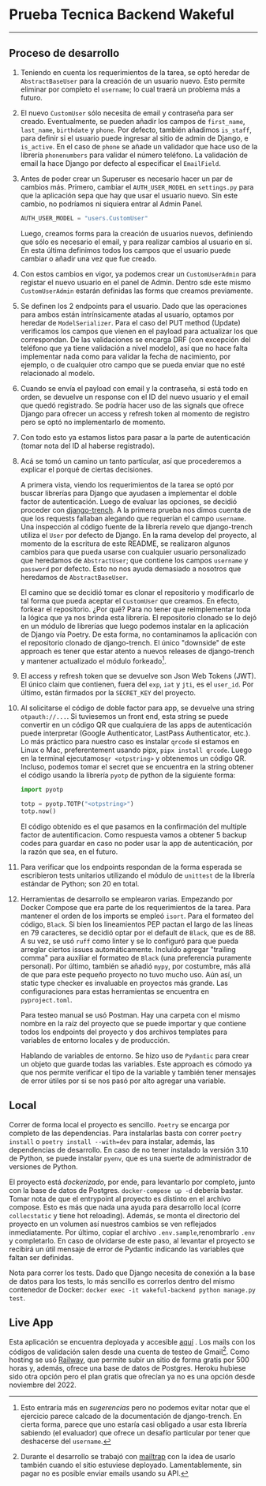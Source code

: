 # Prueba Tecnica Backend Wakeful
---
## Proceso de desarrollo

1. Teniendo en cuenta los requerimientos de la tarea, se optó heredar de `AbstractBaseUser` para la creación de un usuario nuevo. Esto permite eliminar por completo el `username`; lo cual traerá un problema más a futuro.
2. El nuevo `CustomUser` sólo necesita de email y contraseña para ser creado. Eventualmente, se pueden añadir los campos de `first_name`, `last_name`, `birthdate` y `phone`. Por defecto, también añadimos `is_staff`, para definir si el usuario puede ingresar al sitio de admin de Django, e `is_active`. En el caso de `phone` se añade un validador que hace uso de la librería `phonenumbers` para validar el número teléfono. La validación de email la hace Django por defecto al especificar el `EmailField`.
3. Antes de poder crear un Superuser es necesario hacer un par de cambios más. Primero, cambiar el `AUTH_USER_MODEL` en `settings.py` para que la aplicación sepa que hay que usar el usuario nuevo. Sin este cambio, no podríamos ni siquiera entrar al Admin Panel.
    ```python
    AUTH_USER_MODEL = "users.CustomUser"
    ```

    Luego, creamos forms para la creación de usuarios nuevos, definiendo que sólo es necesario el email, y para realizar cambios al usuario en sí. En esta última definimos todos los campos que el usuario puede cambiar o añadir una vez que fue creado.

4. Con estos cambios en vigor, ya podemos crear un `CustomUserAdmin` para registar el nuevo usuario en el panel de Admin. Dentro sde este mismo `CustomUserAdmin` estarán definidas las forms que creamos previamente.
5. Se definen los 2 endpoints para el usuario. Dado que las operaciones para ambos están intrínsicamente atadas al usuario, optamos por heredar de `ModelSerializer`. Para el caso del PUT method (Update) verificamos los campos que vienen en el payload para actualizar los que correspondan. De las validaciones se encarga DRF (con excepción del teléfono que ya tiene validación a nivel modelo), así que no hace falta implementar nada como para validar la fecha de nacimiento, por ejemplo, o de cualquier otro campo que se pueda enviar que no esté relacionado al modelo.
6. Cuando se envía el payload con email y la contraseña, si está todo en orden, se devuelve un response con el ID del nuevo usuario y el email que quedó registrado. Se podría hacer uso de las signals que ofrece Django para ofrecer un access y refresh token al momento de registro pero se optó no implementarlo de momento.
7. Con todo esto ya estamos listos para pasar a la parte de autenticación (tomar nota del ID al haberse registrado).
8. Acá se tomó un camino un tanto particular, así que procederemos a explicar el porqué de ciertas decisiones.

   A primera vista, viendo los requerimientos de la tarea se optó por buscar librerías para Django que ayudasen a implementar el doble factor de autenticación. Luego de evaluar las opciones, se decidió proceder con [django-trench](https://django-trench.readthedocs.io/en/latest/index.html). A la primera prueba nos dimos cuenta de que los requests fallaban alegando que requerían el campo `username`. Una inspección al código fuente de la librería revelo que django-trench utiliza el `User` por defecto de Django. En la rama develop del proyecto, al momento de la escritura de este README, se realizaron algunos cambios para que pueda usarse con cualquier usuario personalizado que heredamos de `AbstractUser`; que contiene los campos `username` y `password` por defecto. Esto no nos ayuda demasiado a nosotros que heredamos de `AbstractBaseUser`.

   El camino que se decidió tomar es clonar el repositorio y modificarlo de tal forma que pueda aceptar el `CustomUser` que creamos. En efecto, forkear el repositorio. ¿Por qué? Para no tener que reimplementar toda la lógica que ya nos brinda esta librería. El repositorio clonado se lo dejó en un módulo de librerías que luego podemos instalar en la aplicación de Django vía Poetry. De esta forma, no contaminamos la aplicación con el repositorio clonado de django-trench. El único "downside" de este approach es tener que estar atento a nuevos releases de django-trench y mantener actualizado el módulo forkeado[^1].
9. El access y refresh token que se devuelve son Json Web Tokens (JWT). El único claim que contienen, fuera del `exp`, `iat` y `jti`, es el `user_id`. Por último, están firmados por la `SECRET_KEY` del proyecto.
10. Al solicitarse el código de doble factor para app, se devuelve una string `otpauth://...`. Si tuviesemos un front end, esta string se puede convertir en un código QR que cualquiera de las apps de autenticación puede interpretar (Google Authenticator, LastPass Authenticator, etc.). Lo más práctico para nuestro caso es instalar `qrcode` si estamos en Linux o Mac, preferentement usando pipx, `pipx install qrcode`. Luego en la terminal ejecutamos`qr <otpstring>` y obtenemos un código QR. Incluso, podemos tomar el secret que se encuentra en la string obtener el código usando la librería `pyotp` de python de la siguiente forma:
    ```python
    import pyotp

    totp = pyotp.TOTP("<otpstring>")
    totp.now()
    ```
    El código obtenido es el que pasamos en la confirmación del multiple factor de autentificacion. Como respuesta vamos a obtener 5 backup codes para guardar en caso no poder usar la app de autenticación, por la razón que sea, en el futuro.
11. Para verificar que los endpoints respondan de la forma esperada se escribieron tests unitarios utilizando el módulo de `unittest` de la librería estándar de Python; son 20 en total.
12. Herramientas de desarrollo se emplearon varias. Empezando por Docker Compose que era parte de los requerimientos de la tarea. Para mantener el orden de los imports se empleó `isort`. Para el formateo del código, `Black`. Si bien los lineamientos PEP pactan el largo de las líneas en 79 caracteres, se decidió optar por el default de `Black`, que es de 88. A su vez, se usó `ruff` como linter y se lo configuró para que pueda arreglar ciertos issues automáticamente. Incluído agregar "trailing comma" para auxiliar el formateo de `Black` (una preferencia puramente personal). Por último, también se añadió `mypy`, por costumbre, más allá de que para este pequeño proyecto no tuvo mucho uso. Aún así, un static type checker es invaluable en proyectos más grande. Las configuraciones para estas herramientas se encuentra en `pyproject.toml`.

    Para testeo manual se usó Postman. Hay una carpeta con el mismo nombre en la raíz del proyecto que se puede importar y que contiene todos los endpoints del proyecto y dos archivos templates para variables de entorno locales y de producción.

    Hablando de variables de entorno. Se hizo uso de `Pydantic` para crear un objeto que guarde todas las variables. Este approach es cómodo ya que nos permite verificar el tipo de la variable y también tener mensajes de error útiles por si se nos pasó por alto agregar una variable.

## Local

Correr de forma local el proyecto es sencillo. `Poetry` se encarga por completo de las dependencias. Para instalarlas basta con correr `poetry install` o `poetry install --with=dev` para instalar, además, las dependencias de desarrollo. En caso de no tener instalado la versión 3.10 de Python, se puede instalar `pyenv`, que es una suerte de administrador de versiones de Python.

El proyecto está _dockerizado_, por ende, para levantarlo por completo, junto con la base de datos de Postgres. `docker-compose up -d` debería bastar. Tomar nota de que el entrypoint al proyecto es distinto en el archivo compose. Esto es más que nada una ayuda para desarrollo local (corre `collecstatic` y tiene hot reloading). Además, se monta el directorio del proyecto en un volumen así nuestros cambios se ven reflejados inmediatamente. Por último, copiar el archivo `.env.sample`,renombrarlo `.env` y completarlo. En caso de olvidarse de este paso, al levantar el proyecto se recibirá un útil mensaje de error de Pydantic indicando las variables que faltan ser definidas.

Nota para correr los tests. Dado que Django necesita de conexión a la base de datos para los tests, lo más sencillo es correrlos dentro del mismo contenedor de Docker: `docker exec -it wakeful-backend python manage.py test`.
## Live App

Esta aplicación se encuentra deployada y accesible [aquí](https://wakeful-be-assignment-production.up.railway.app/) .
Los mails con los códigos de validación salen desde una cuenta de testeo de Gmail[^2].
Como hosting se usó [Railway](https://railway.app/), que permite subir un sitio de forma gratis por 500 horas y, además, ofrece una base de datos de Postgres. Heroku hubiese sido otra opción pero el plan gratis que ofrecían ya no es una opción desde noviembre del 2022.

[^1]: Esto entraría más en _sugerencias_ pero no podemos evitar notar que el ejercicio parece calcado de la documentación de django-trench. En cierta forma, parece que uno estaría casi obligado a usar esta librería sabiendo (el evaluador) que ofrece un desafío particular por tener que deshacerse del `username`.
[^2]: Durante el desarrollo se trabajó con [mailtrap](https://mailtrap.io/) con la idea de usarlo también cuando el sitio estuviese deployado. Lamentablemente, sin pagar no es posible enviar emails usando su API.